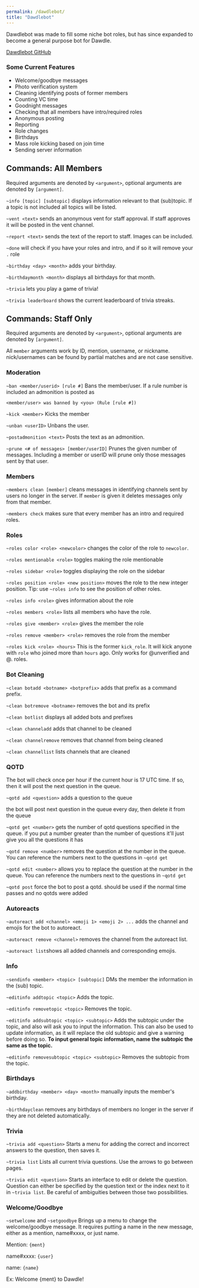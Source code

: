 ```yaml
---
permalink: /dawdlebot/
title: "Dawdlebot"
---
```


Dawdlebot was made to fill some niche bot roles, but has since expanded to become a general purpose bot for Dawdle. 

[Dawdlebot GitHub](https://github.com/DawdleDiscord/dawdlebot)

### Some Current Features

* Welcome/goodbye messages
* Photo verification system
* Cleaning identifying posts of former members
* Counting VC time
* Goodnight messages
* Checking that all members have intro/required roles
* Anonymous posting
* Reporting
* Role changes
* Birthdays
* Mass role kicking based on join time
* Sending server information

## Commands: All Members
Required arguments are denoted by `<argument>`, optional arguments are denoted by `[argument]`.

`~info [topic] [subtopic]` displays information relevant to that (sub)topic. If a topic is not included all topics will be listed.

`~vent <text>` sends an anonymous vent for staff approval. If staff approves it will be posted in the vent channel.

`~report <text>` sends the text of the report to staff. Images can be included.

`~done` will check if you have your roles and intro, and if so it will remove your `.` role 

`~birthday <day> <month>` adds your birthday.

`~birthdaymonth <month>` displays all birthdays for that month.

`~trivia` lets you play a game of trivia!

`~trivia leaderboard` shows the current leaderboard of trivia streaks.

## Commands: Staff Only

Required arguments are denoted by `<argument>`, optional arguments are denoted by `[argument]`.

All `member` arguments work by ID, mention, username, or nickname. nick/usernames can be found by partial matches and are not case sensitive.

### Moderation

`~ban <member/userid> [rule #]` Bans the member/user. If a rule number is included an admonition is posted as

```<member/user> was banned by <you> (Rule [rule #])```

`~kick <member>` Kicks the member

`~unban <userID>` Unbans the user.

`~postadmonition <text>` Posts the text as an admonition.

`~prune <# of messages> [member/userID]` Prunes the given number of messages. Including a member or userID will prune only those messages sent by that user.


### Members

`~members clean [member]` cleans messages in identifying channels sent by users no longer in the server. If `member` is given it deletes messages only from that member.

`~members check` makes sure that every member has an intro and required roles.

### Roles

`~roles color <role> <newcolor>` changes the color of the role to `newcolor`.

`~roles mentionable <role>` toggles making the role mentionable

`~roles sidebar <role>` toggles displaying the role on the sidebar

`~roles position <role> <new position>` moves the role to the new integer position. Tip: use `~roles info` to see the position of other roles.

`~roles info <role>` gives information about the role

`~roles members <role>` lists all members who have the role.

`~roles give <member> <role>` gives the member the role

`~roles remove <member> <role>` removes the role from the member

`~roles kick <role> <hours>` This is the former `kick_role`. It will kick anyone with `role` who joined more than `hours` ago. Only works for @unverified  and @. roles.

### Bot Cleaning

`~clean botadd <botname> <botprefix>` adds that prefix as a command prefix.

`~clean botremove <botname>` removes the bot and its prefix

`~clean botlist` displays all added bots and prefixes

`~clean channeladd` adds that channel to be cleaned

`~clean channelremove` removes that channel from being cleaned

`~clean channellist` lists channels that are cleaned

### QOTD

The bot will check once per hour if the current hour is 17 UTC time. If so, then it will post the next question in the queue.

`~qotd add <question>` adds a question to the queue

the bot will post next question in the queue every day, then delete it from the queue

`~qotd get <number>` gets the number of qotd questions specified in the queue. if you put a number greater than the number of questions it'll just give you all the questions it has

`~qotd remove <number>` removes the question at the number in the queue. You can reference the numbers next to the questions in `~qotd get`

`~qotd edit <number>` allows you to replace the question at the number in the queue. You can reference the numbers next to the questions in `~qotd get`

`~qotd post` force the bot to post a qotd. should be used if the normal time passes and no qotds were added

### Autoreacts

`~autoreact add <channel> <emoji 1> <emoji 2> ...` adds the channel and emojis for the bot to autoreact.

`~autoreact remove <channel>` removes the channel from the autoreact list.

`~autoreact list`shows all added channels and corresponding emojis.

### Info

`~sendinfo <member> <topic> [subtopic]` DMs the member the information in the (sub) topic.

`~editinfo addtopic <topic>` Adds the topic.

`~editinfo removetopic <topic>` Removes the topic.

`~editinfo addsubtopic <topic> <subtopic>` Adds the subtopic under the topic, and also will ask you to input the information. This can also be used to update information, as it will replace the old subtopic and give a warning before doing so. **To input general topic information, name the subtopic the same as the topic.**

`~editinfo removesubtopic <topic> <subtopic>` Removes the subtopic from the topic.

### Birthdays

`~addbirthday <member> <day> <month>` manually inputs the member's birthday.

`~birthdayclean` removes any birthdays of members no longer in the server if they are not deleted automatically.

### Trivia

`~trivia add <question>` Starts a menu for adding the correct and incorrect answers to the question, then saves it.

`~trivia list` Lists all current trivia questions. Use the arrows to go between pages.

`~trivia edit <question>` Starts an interface to edit or delete the question. Question can either be specified by the question text or the index next to it in `~trivia list`. Be careful of ambiguities between those two possibilities.

### Welcome/Goodbye

`~setwelcome` and `~setgoodbye` Brings up a menu to change the welcome/goodbye message. It requires putting a name in the new message, either as a mention, name#xxxx, or just name. 

Mention: `{ment}`

name#xxxx: `{user}`

name: `{name}`

Ex: Welcome {ment} to Dawdle!
